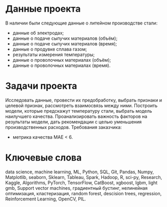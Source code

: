 # Данные проекта
В наличии были следующие данные о литейном производстве стали:

- данные об электродах;
- данные о подаче сыпучих материалов (объём);
- данные о подаче сыпучих материалов (время);
- данные о продувке сплава газом;
- результаты измерения температуры;
- данные о проволочных материалах (объём);
- данные о проволочных материалах (время).

# Задачи проекта
Исследовать данные, провести их предобработку, выбрать признаки и целевой признак, рассмотреть взаимосвязь между ними. Построить модели, которые предскажут температуру стали, выбрать модель наилучшего качества. Проанализировать важность факторов на результаты модели, дать рекомендации с целью уменьшения производственных расходов. Требования заказчика:

- метрика качества МАЕ < 6.
# Ключевые слова
data science, machine learning, ML, Python, SQL, Git, Pandas, Numpy, Matplotlib, seaborn, Sklearn, Tableau, Spark, Hadoop, R, sci-py, Research, Kaggle, Algorithms, PyTorch, TensorFlow, CatBoost, xgboost, lgbm, light gmb, Support vector machines, градиентный бустинг, нелинейная оптимизация, кластеризация, random forest, descision trees, regression, Reinforcement Learning, OpenCV, PIL.
